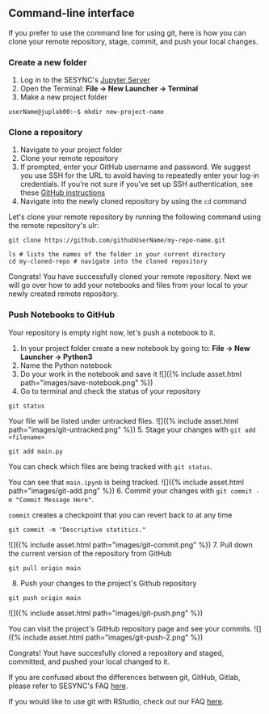 ---
---

## Command-line interface

If you prefer to use the command line for using git, here is how you can clone your remote repository, stage, commit, and push your local changes. 

### Create a new folder

1. Log in to the SESYNC's [Jupyter Server](https://jupyter.sesync.org/)
2. Open the Terminal: **File -> New Launcher -> Terminal**
3. Make a new project folder
```
userName@juplab00:~$ mkdir new-project-name
```

### Clone a repository

1. Navigate to your project folder
2. Clone your remote repository
3. If prompted, enter your GitHub username and password. We suggest you use SSH for the URL to avoid having to repeatedly enter your log-in credentials. If you’re not sure if you’ve set up SSH authentication, see these [GitHub instructions](https://docs.github.com/en/github/authenticating-to-github/connecting-to-github-with-ssh)
4. Navigate into the newly cloned repository by using the `cd` command

Let's clone your remote repository by running the following command using the remote repository's ulr:
```
git clone https://github.com/githubUserName/my-repo-name.git

ls # lists the names of the folder in your current directory
cd my-cloned-repo # navigate into the cloned repository
```

Congrats! You have successfully cloned your remote repository. 
Next we will go over how to add your notebooks and files from your local to your newly created remote repository. 

### Push Notebooks to GitHub
Your repository is empty right now, let's push a notebook to it. 
1. In your project folder create a new notebook by going to: **File -> New Launcher -> Python3**
2. Name the Python notebook
3. Do your work in the notebook and save it
![]({% include asset.html path="images/save-notebook.png" %})
4. Go to terminal and check the status of your repository
```
git status
```
Your file will be listed under untracked files.
![]({% include asset.html path="images/git-untracked.png" %})
5. Stage your changes with `git add <filename>`
```
git add main.py
```
You can check which files are being tracked with `git status`.

You can see that `main.ipynb` is being tracked. 
![]({% include asset.html path="images/git-add.png" %})
6. Commit your changes with `git commit -m "Commit Message Here"`. 

`commit` creates a checkpoint that you can revert back to at any time
```
git commit -m "Descriptive statitics."
```
![]({% include asset.html path="images/git-commit.png" %})
7. Pull down the current version of the repository from GitHub
```
git pull origin main
``` 

8. Push your changes to the project's Github repository
```
git push origin main
```
![]({% include asset.html path="images/git-push.png" %})

You can visit the project's GitHub repository page and see your commits.
![]({% include asset.html path="images/git-push-2.png" %})

Congrats! Yout have succesfully cloned a repository and staged, committed, and pushed your local changed to it. 

If you are confused about the differences between git, GitHub, Gitlab, please refer to SESYNC's FAQ [here](https://cyberhelp.sesync.org/faq/git-vs-github-vs-gitlab.html). 

If you would like to use git with RStudio, check out our FAQ [here](https://cyberhelp.sesync.org/faq/create-rstudio-from-git.html). 